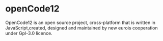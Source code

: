 # openCode12
OpenCode12 is an open source project, cross-platform that is written in JavaScript,created, designed and maintained by new eurois cooperation under Gpl-3.0 licence.

